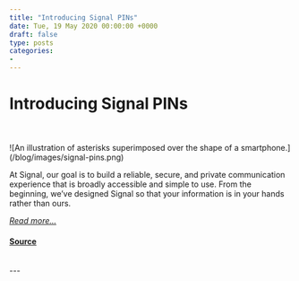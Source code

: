 ```yaml
---
title: "Introducing Signal PINs"
date: Tue, 19 May 2020 00:00:00 +0000
draft: false
type: posts
categories: 
- 
---
```

# Introducing Signal PINs

<br/>

<br/>
![An illustration of asterisks superimposed over the shape of a smartphone.](/blog/images/signal-pins.png)

At Signal, our goal is to build a reliable, secure, and private communication experience that is broadly accessible and simple to use. From the beginning, we’ve designed Signal so that your information is in your hands rather than ours.

[_Read more..._](https://signal.org/blog/signal-pins/)

#### [Source](https://signal.org/blog/signal-pins/)

<br/>
---
